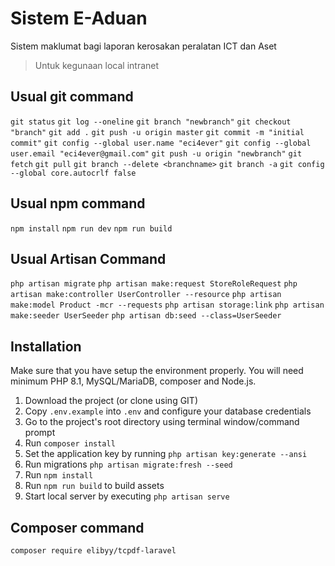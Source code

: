 # Sistem E-Aduan
Sistem maklumat bagi laporan kerosakan peralatan ICT dan Aset 

> Untuk kegunaan local intranet

## Usual git command

`git status`
`git log --oneline`
`git branch "newbranch"`
`git checkout "branch"`
`git add .`
`git push -u origin master`
`git commit -m "initial commit"`
`git config --global user.name "eci4ever"`
`git config --global user.email "eci4ever@gmail.com"`
`git push -u origin "newbranch"`
`git fetch`
`git pull`
`git branch --delete <branchname>`
`git branch -a`
`git config --global core.autocrlf false`

## Usual npm command
`npm install`
`npm run dev`
`npm run build`

## Usual Artisan Command
`php artisan migrate`
`php artisan make:request StoreRoleRequest`
`php artisan make:controller UserController --resource`
`php artisan make:model Product -mcr --requests`
`php artisan storage:link`
`php artisan make:seeder UserSeeder`
`php artisan db:seed --class=UserSeeder`

## Installation 
Make sure that you have setup the environment properly. You will need minimum PHP 8.1, MySQL/MariaDB, composer and Node.js.

1. Download the project (or clone using GIT)
2. Copy `.env.example` into `.env` and configure your database credentials
3. Go to the project's root directory using terminal window/command prompt
4. Run `composer install`
5. Set the application key by running `php artisan key:generate --ansi`
6. Run migrations `php artisan migrate:fresh --seed`
7. Run `npm install`
8. Run `npm run build` to build assets
9. Start local server by executing `php artisan serve`

## Composer command
`composer require elibyy/tcpdf-laravel`
